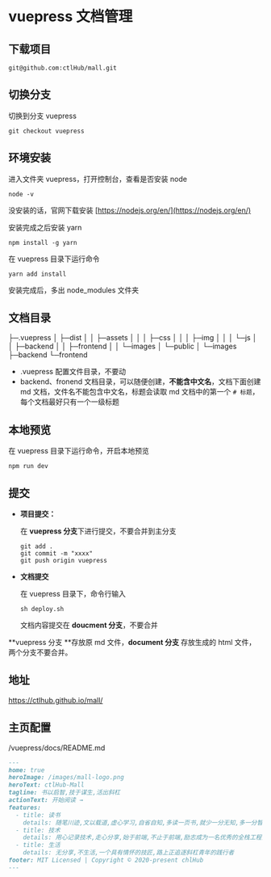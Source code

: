 # vuepress 文档管理

## 下载项目
```shell
git@github.com:ctlHub/mall.git
```

## 切换分支
切换到分支 vuepress
```shell
git checkout vuepress
```

## 环境安装

进入文件夹 vuepress，打开控制台，查看是否安装 node

```shell
node -v
```

没安装的话，官网下载安装 [https://nodejs.org/en/](https://nodejs.org/en/)

安装完成之后安装 yarn

```shell
npm install -g yarn
```

在 vuepress 目录下运行命令

```shell
yarn add install
```

安装完成后，多出 node_modules 文件夹

## 文档目录

├─.vuepress
│  ├─dist
│  │  ├─assets
│  │  │  ├─css
│  │  │  ├─img
│  │  │  └─js
│  │  ├─backend
│  │  ├─frontend
│  │  └─images
│  └─public
│      └─images
├─backend
└─frontend

- .vuepress 配置文件目录，不要动
- backend、fronend 文档目录，可以随便创建，**不能含中文名**，文档下面创建 md 文档，文件名不能包含中文名，标题会读取 md 文档中的第一个 ```# 标题```，每个文档最好只有一个一级标题

## 本地预览

在 vuepress 目录下运行命令，开启本地预览

```shell
npm run dev
```

## 提交

- **项目提交：**

  在 **vuepress 分支**下进行提交，不要合并到主分支

  ```shell
  git add .
  git commit -m "xxxx"
  git push origin vuepress
  ```

- **文档提交**

  在 vuepress 目录下，命令行输入

  ```shell
  sh deploy.sh
  ```
  
  文档内容提交在 **doucment 分支**，不要合并

**vuepress 分支 **存放原 md 文件，**document 分支** 存放生成的 html 文件，两个分支不要合并。

## 地址

https://ctlhub.github.io/mall/

## 主页配置

/vuepress/docs/README.md

```markdown
---
home: true
heroImage: /images/mall-logo.png
heroText: ctlHub-Mall
tagline: 书以启智,技于谋生,活出斜杠
actionText: 开始阅读 →
features:
  - title: 读书
    details: 随笔川迹,文以载道,虚心学习,自省自知,多读一页书,就少一分无知,多一分智慧
  - title: 技术
    details: 用心记录技术,走心分享,始于前端,不止于前端,励志成为一名优秀的全栈工程师,真正的实现码中致富
  - title: 生活
    details: 无分享,不生活,一个具有情怀的技匠,路上正追逐斜杠青年的践行者
footer: MIT Licensed | Copyright © 2020-present chlHub
---
```